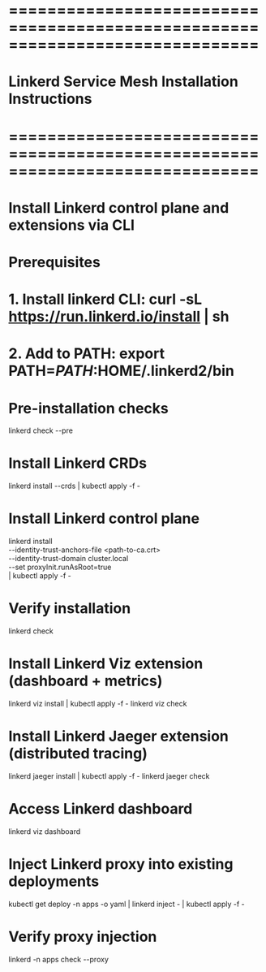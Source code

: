 # ==============================================================================
# Linkerd Service Mesh Installation Instructions
# ==============================================================================
# Install Linkerd control plane and extensions via CLI

# Prerequisites
# 1. Install linkerd CLI: curl -sL https://run.linkerd.io/install | sh
# 2. Add to PATH: export PATH=$PATH:$HOME/.linkerd2/bin

# Pre-installation checks
linkerd check --pre

# Install Linkerd CRDs
linkerd install --crds | kubectl apply -f -

# Install Linkerd control plane
linkerd install \
  --identity-trust-anchors-file <path-to-ca.crt> \
  --identity-trust-domain cluster.local \
  --set proxyInit.runAsRoot=true \
  | kubectl apply -f -

# Verify installation
linkerd check

# Install Linkerd Viz extension (dashboard + metrics)
linkerd viz install | kubectl apply -f -
linkerd viz check

# Install Linkerd Jaeger extension (distributed tracing)
linkerd jaeger install | kubectl apply -f -
linkerd jaeger check

# Access Linkerd dashboard
linkerd viz dashboard

# Inject Linkerd proxy into existing deployments
kubectl get deploy -n apps -o yaml | linkerd inject - | kubectl apply -f -

# Verify proxy injection
linkerd -n apps check --proxy
